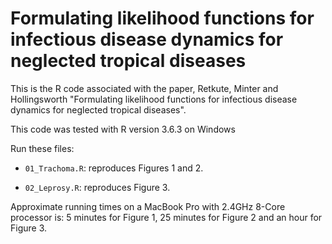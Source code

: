 # Formulating likelihood functions for infectious disease dynamics for neglected tropical diseases


This is the R code associated with the paper,  Retkute, Minter and Hollingsworth "Formulating likelihood functions for infectious disease dynamics for neglected tropical diseases".

This code was tested with R version 3.6.3 on Windows 

Run these files:

- `01_Trachoma.R`: reproduces Figures 1 and 2.

- `02_Leprosy.R`:  reproduces Figure 3.


Approximate running times on a MacBook Pro with 2.4GHz 8-Core processor is: 5 minutes for Figure 1, 25 minutes for Figure 2 and an hour for Figure 3.
